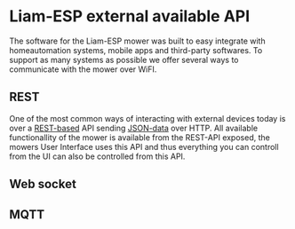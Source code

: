 # Liam-ESP external available API

The software for the Liam-ESP mower was built to easy integrate with homeautomation systems, mobile apps and third-party softwares. To support as many systems as possible we offer several ways to communicate with the mower over WiFI.

## REST

One of the most common ways of interacting with external devices today is over a [REST-based](https://en.wikipedia.org/wiki/Representational_state_transfer) API sending [JSON-data](https://www.json.org/) over HTTP.  All available functionallity of the mower is available from the REST-API exposed, the mowers User Interface uses this API and thus everything you can controll from the UI can also be controlled from this API.

## Web socket


## MQTT
